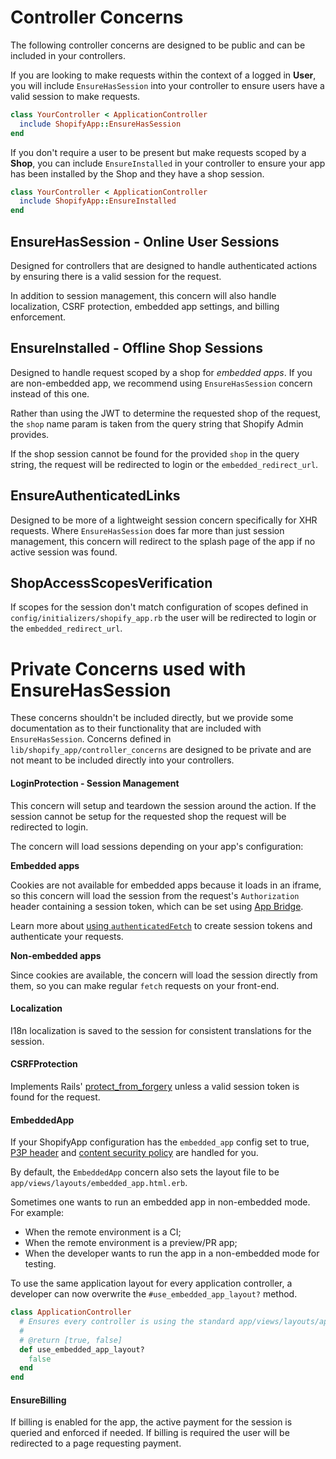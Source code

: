 # Controller Concerns

The following controller concerns are designed to be public and can be included in your controllers.

If you are looking to make requests within the context of a logged in **User**, you will include `EnsureHasSession` into your controller to ensure users have a valid session to make requests.


```ruby
class YourController < ApplicationController
  include ShopifyApp::EnsureHasSession
end
```

If you don't require a user to be present but make requests scoped by a **Shop**, you can include `EnsureInstalled` in your controller to ensure your app has been installed by the Shop and they have a shop session.

```ruby
class YourController < ApplicationController
  include ShopifyApp::EnsureInstalled
end
```

## EnsureHasSession - Online User Sessions
Designed for controllers that are designed to handle authenticated actions by ensuring there is a valid session for the request.

In addition to session management, this concern will also handle localization, CSRF protection, embedded app settings, and billing enforcement.

## EnsureInstalled - Offline Shop Sessions
Designed to handle request scoped by a shop for *embedded apps*. If you are non-embedded app, we recommend using `EnsureHasSession` concern instead of this one.

Rather than using the JWT to determine the requested shop of the request, the `shop` name param is taken from the query string that Shopify Admin provides.

If the shop session cannot be found for the provided `shop` in the query string, the request will be redirected to login or the `embedded_redirect_url`.

## EnsureAuthenticatedLinks
Designed to be more of a lightweight session concern specifically for XHR requests. Where `EnsureHasSession` does far more than just session management, this concern will redirect to the splash page of the app if no active session was found.

## ShopAccessScopesVerification
If scopes for the session don't match configuration of scopes defined in `config/initializers/shopify_app.rb` the user will be redirected to login or the `embedded_redirect_url`.

# Private Concerns used with EnsureHasSession
These concerns shouldn't be included directly, but we provide some documentation as to their functionality that are included with `EnsureHasSession`. Concerns defined in `lib/shopify_app/controller_concerns` are designed to be private and are not meant to be included directly into your controllers.

#### LoginProtection - Session Management
This concern will setup and teardown the session around the action. If the session cannot be setup for the requested shop the request will be redirected to login.

The concern will load sessions depending on your app's configuration:

**Embedded apps**

Cookies are not available for embedded apps because it loads in an iframe, so this concern will load the session from the request's `Authorization` header containing a session token, which can be set using [App Bridge](https://shopify.dev/apps/tools/app-bridge).

Learn more about [using `authenticatedFetch`](https://shopify.dev/apps/auth/oauth/session-tokens/getting-started#step-2-authenticate-your-requests) to create session tokens and authenticate your requests.

**Non-embedded apps**

Since cookies are available, the concern will load the session directly from them, so you can make regular `fetch` requests on your front-end.

#### Localization
I18n localization is saved to the session for consistent translations for the session.

#### CSRFProtection
Implements Rails' [protect_from_forgery](https://api.rubyonrails.org/classes/ActionController/RequestForgeryProtection/ClassMethods.html#method-i-protect_from_forgery) unless a valid session token is found for the request.

#### EmbeddedApp
If your ShopifyApp configuration has the `embedded_app` config set to true, [P3P header](https://www.w3.org/P3P/) and [content security policy](https://developer.mozilla.org/en-US/docs/Web/HTTP/CSP) are handled for you.

By default, the `EmbeddedApp` concern also sets the layout file to be `app/views/layouts/embedded_app.html.erb`.

Sometimes one wants to run an embedded app in non-embedded mode. For example:

- When the remote environment is a CI;
- When the remote environment is a preview/PR app;
- When the developer wants to run the app in a non-embedded mode for testing.

To use the same application layout for every application controller, a developer can now overwrite the `#use_embedded_app_layout?` method.

```ruby
class ApplicationController
  # Ensures every controller is using the standard app/views/layouts/application.html.erb layout.
  #
  # @return [true, false]
  def use_embedded_app_layout?
    false
  end
end
```

#### EnsureBilling
If billing is enabled for the app, the active payment for the session is queried and enforced if needed. If billing is required the user will be redirected to a page requesting payment.
